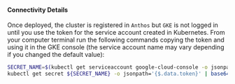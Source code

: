 
#### Connectivity Details

Once deployed, the cluster is registered in `Anthos` but `GKE` is not logged in until you use the token for the service account created in Kubernetes. From your computer terminal run the following commands copying the token and using it in the GKE console (the service account name may vary depending if you changed the default value):

```bash
SECRET_NAME=$(kubectl get serviceaccount google-cloud-console -o jsonpath='{$.secrets[0].name}')
kubectl get secret ${SECRET_NAME} -o jsonpath='{$.data.token}' | base64 --decode
```
